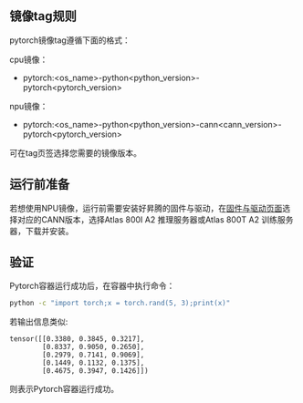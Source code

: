 ## 镜像tag规则
pytorch镜像tag遵循下面的格式：

cpu镜像：

 - pytorch:<os_name>-python<python_version>-pytorch<pytorch_version>

npu镜像：

 - pytorch:<os_name>-python<python_version>-cann<cann_version>-pytorch<pytorch_version>

可在tag页签选择您需要的镜像版本。

## 运行前准备

若想使用NPU镜像，运行前需要安装好昇腾的固件与驱动，在[固件与驱动页面](https://www.hiascend.com/hardware/firmware-drivers/community?product=4&model=32&cann=8.0.RC1.beta1&driver=1.0.RC1.alpha)选择对应的CANN版本，选择Atlas 800I A2 推理服务器或Atlas 800T A2 训练服务器，下载并安装。

## 验证

Pytorch容器运行成功后，在容器中执行命令：

```bash
python -c "import torch;x = torch.rand(5, 3);print(x)"
```

若输出信息类似:

```
tensor([[0.3380, 0.3845, 0.3217],
        [0.8337, 0.9050, 0.2650],
        [0.2979, 0.7141, 0.9069],
        [0.1449, 0.1132, 0.1375],
        [0.4675, 0.3947, 0.1426]])
```

则表示Pytorch容器运行成功。
